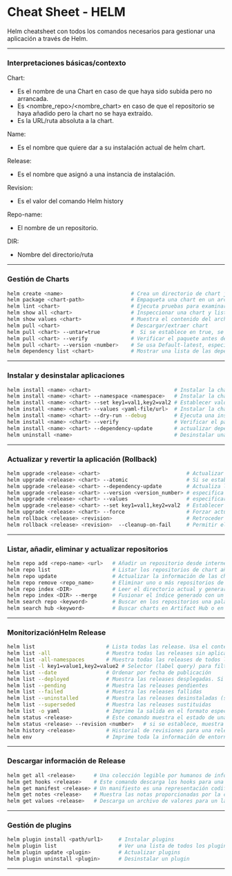 # Cheat Sheet - HELM

Helm cheatsheet con todos los comandos necesarios para gestionar una aplicación a través de Helm.

-----------------------------------------------------------------------------------------------------------------------------------------------
### Interpretaciones básicas/contexto

Chart:
- Es el nombre de una Chart en caso de que haya sido subida pero no arrancada.
- Es <nombre_repo>/<nombre_chart> en caso de que el repositorio se haya añadido pero la chart no se haya extraído.
- Es la URL/ruta absoluta a la chart.

Name:
- Es el nombre que quiere dar a su instalación actual de helm chart.

Release:
- Es el nombre que asignó a una instancia de instalación.

Revision:
- Es el valor del comando Helm history

Repo-name:
- El nombre de un repositorio.

DIR:
- Nombre del directorio/ruta

------------------------------------------------------------------------------------------------------------------------------------------------

### Gestión de Charts

```bash
helm create <name>                      # Crea un directorio de chart junto con los archivos y directorios comunes usados en una chart.
helm package <chart-path>               # Empaqueta una chart en un archivo chart versionado.
helm lint <chart>                       # Ejecuta pruebas para examinar una chart e identificar posibles problemas
helm show all <chart>                   # Inspeccionar una chart y listar su contenido
helm show values <chart>                # Muestra el contenido del archivo values.yaml.
helm pull <chart>                       # Descargar/extraer chart 
helm pull <chart> --untar=true          #  Si se establece en true, se desempaquetará la chart después de descargar
helm pull <chart> --verify              # Verificar el paquete antes de usarlo
helm pull <chart> --version <number>    # Se usa Default-latest, especifica una restricción de versión para la versión de la chart a usar
helm dependency list <chart>            # Mostrar una lista de las dependencias de una chart
``` 
--------------------------------------------------------------------------------------------------------------------------------------------------

### Instalar y desinstalar aplicaciones

```bash
helm install <name> <chart>                           # Instalar la chart con un nombre
helm install <name> <chart> --namespace <namespace>   # Instalar la chart en un namespace específico
helm install <name> <chart> --set key1=val1,key2=val2 # Establecer valores en la línea de comandos (se pueden especificar varios valores o separarlos con comas)
helm install <name> <chart> --values <yaml-file/url>  # Instalar la chart con los valores especificados
helm install <name> <chart> --dry-run --debug         # Ejecuta una instalación de prueba para validar la chart (p)
helm install <name> <chart> --verify                  # Verificar el paquete antes de usarlo 
helm install <name> <chart> --dependency-update       # actualizar dependencias si faltan antes de instalar la chart
helm uninstall <name>                                 # Desinstalar una release
```
------------------------------------------------------------------------------------------------------------------------------------------------
### Actualizar y revertir la aplicación (Rollback)

```bash
helm upgrade <release> <chart>                            # Actualizar una release
helm upgrade <release> <chart> --atomic                   # Si se establece, el proceso de actualización deshace los cambios realizados en caso de actualización fallida.
helm upgrade <release> <chart> --dependency-update        # Actualiza las dependencias si faltan antes de instalar la chart
helm upgrade <release> <chart> --version <version_number> # especifica una restricción de versión para la versión de la chart a usar
helm upgrade <release> <chart> --values                   # especificar valores en un archivo YAML o una URL (puede especificar múltiple
helm upgrade <release> <chart> --set key1=val1,key2=val2  # Establecer valores en la línea de comandos (puede especificar valores múltiples o separadose)
helm upgrade <release> <chart> --force                    # Forzar actualizaciones de recursos mediante una estrategia de reemplazo.
helm rollback <release> <revision>                        # Retroceder una versión a una revisión específica
helm rollback <release> <revision>  --cleanup-on-fail     # Permitir el borrado de nuevos recursos creados en este rollback cuando el rollback falla
``` 
------------------------------------------------------------------------------------------------------------------------------------------------
### Listar, añadir, eliminar y actualizar repositorios

```bash
helm repo add <repo-name> <url>   # Añadir un repositorio desde internet
helm repo list                    # Listar los repositorios de chart añadidas
helm repo update                  # Actualizar la información de las charts disponibles localmente desde los repositorios de charts.
helm repo remove <repo_name>      # Eliminar uno o más repositorios de charts
helm repo index <DIR>             # Leer el directorio actual y generar un fichero índice basado en las charts encontradas.
helm repo index <DIR> --merge     # Fusionar el índice generado con un archivo de índice existente.
helm search repo <keyword>        # Buscar en los repositorios una palabra clave en las charts
helm search hub <keyword>         # Buscar charts en Artifact Hub o en la propia instancia de hub.
```
-------------------------------------------------------------------------------------------------------------------------------------------------
### MonitorizaciónHelm Release

```bash
helm list                       # Lista todas las release. Usa el contexto del namespace actual si no se especifica.
helm list -all                  # Muestra todas las releases sin aplicar ningún filtro, puede usar -a
helm list -all-namespaces       # Muestra todas las releases de todos los namespaces, podemos usar -A
helm list -l key1=value1,key2=value2 # Selector (label query) para filtrar, soporta '=', '==', y '!='
helm list --date                # Ordenar por fecha de publicación
helm list --deployed            # Muestra las releases desplegadas. Si no se especifica otra, se activará automáticamente
helm list --pending             # Muestra las releases pendientes
helm list --failed              # Muestra las releases fallidas
helm list --uninstalled         # Muestra las releases desinstaladas (si se uso 'helm uninstall --keep-history')
helm list --superseded          # Muestra las releases sustituidas
helm list -o yaml               # Imprime la salida en el formato especificado. Valores permitidos: table, json, yaml (por defecto table)
helm status <release>           # Este comando muestra el estado de una release con nombre.
helm status <release> --revision <number>   # si se establece, muestra el estado de la release nombrada con la revisión
helm history <release>          # Historial de revisiones para una release dada.
helm env                        # Imprime toda la información de entorno usada por Helm
```
-------------------------------------------------------------------------------------------------------------------------------------------------
### Descargar información de Release

```bash
helm get all <release>      # Una colección legible por humanos de información sobre las notas, hooks, valores suministrados, y fichero de manifiesto generado de la release dada.
helm get hooks <release>    # Este comando descarga los hooks para una release dada. Los hooks están formateados en YAML y separados por el separador YAML '---\n'.
helm get manifest <release> # Un manifiesto es una representación codificada en YAML de los recursos de Kubernetes que se generaron a partir de la(s) chart(s) de esta release. Si un chart depende de otras charts, esos recursos también se incluirán en el manifiesto.
helm get notes <release>    # Muestra las notas proporcionadas por la chart de una release con nombre.
helm get values <release>   # Descarga un archivo de valores para un lanzamiento dado. use -o para formatear la salida
```
-------------------------------------------------------------------------------------------------------------------------------------------------
### Gestión de plugins

```bash
helm plugin install <path/url1>     # Instalar plugins
helm plugin list                    # Ver una lista de todos los plugins instalados
helm plugin update <plugin>         # Actualizar plugins
helm plugin uninstall <plugin>      # Desinstalar un plugin
```
-------------------------------------------------------------------------------------------------------------------------------------------------
